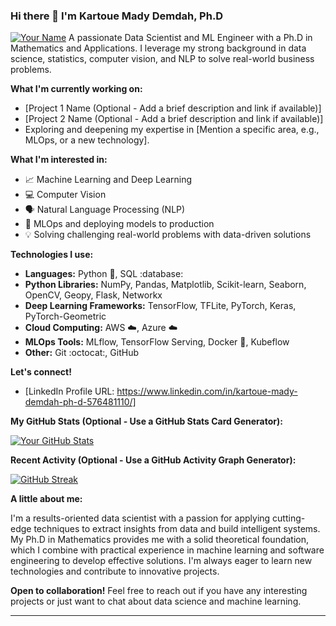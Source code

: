 ### Hi there 👋 I'm Kartoue Mady Demdah, Ph.D

[![Your Name](your_image_url_here.png)](#)  A passionate Data Scientist and ML Engineer with a Ph.D in Mathematics and Applications. I leverage my strong background in data science, statistics, computer vision, and NLP to solve real-world business problems.

**What I'm currently working on:**

* [Project 1 Name (Optional -  Add a brief description and link if available)]
* [Project 2 Name (Optional - Add a brief description and link if available)]
* Exploring and deepening my expertise in [Mention a specific area, e.g., MLOps, or a new technology].

**What I'm interested in:**

* :chart_with_upwards_trend: Machine Learning and Deep Learning
* :computer: Computer Vision
* :speaking_head: Natural Language Processing (NLP)
* :rocket: MLOps and deploying models to production
* :bulb: Solving challenging real-world problems with data-driven solutions

**Technologies I use:**

* **Languages:** Python :snake:, SQL :database:
* **Python Libraries:** NumPy, Pandas, Matplotlib, Scikit-learn, Seaborn, OpenCV, Geopy, Flask, Networkx
* **Deep Learning Frameworks:** TensorFlow, TFLite, PyTorch, Keras, PyTorch-Geometric
* **Cloud Computing:** AWS :cloud:, Azure :cloud:
* **MLOps Tools:** MLflow, TensorFlow Serving, Docker :whale:, Kubeflow
* **Other:** Git :octocat:, GitHub

**Let's connect!**

* [LinkedIn Profile URL: https://www.linkedin.com/in/kartoue-mady-demdah-ph-d-576481110/]

**My GitHub Stats (Optional - Use a GitHub Stats Card Generator):**

[![Your GitHub Stats](https://github-readme-stats.vercel.app/api?username=kmady&show_icons=true&theme=radical)](https://github.com/kmady)  

**Recent Activity (Optional - Use a GitHub Activity Graph Generator):**

[![GitHub Streak](http://github-readme-streak-stats.herokuapp.com/?user=kmady&theme=dark&background=1A1B27)](https://github.com/kmady) 

**A little about me:**

I'm a results-oriented data scientist with a passion for applying cutting-edge techniques to extract insights from data and build intelligent systems. My Ph.D in Mathematics provides me with a solid theoretical foundation, which I combine with practical experience in machine learning and software engineering to develop effective solutions. I'm always eager to learn new technologies and contribute to innovative projects.

**Open to collaboration!**  Feel free to reach out if you have any interesting projects or just want to chat about data science and machine learning.

---
